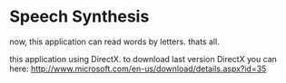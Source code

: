 # Speech Synthesis
now, this application can read words by letters. thats all.

this application using DirectX. to download last version DirectX you can here:
http://www.microsoft.com/en-us/download/details.aspx?id=35
